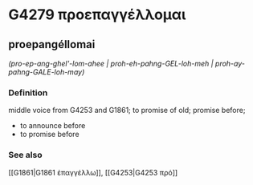 # G4279 προεπαγγέλλομαι

## proepangéllomai

_(pro-ep-ang-ghel'-lom-ahee | proh-eh-pahng-GEL-loh-meh | proh-ay-pahng-GALE-loh-may)_

### Definition

middle voice from G4253 and G1861; to promise of old; promise before; 

- to announce before
- to promise before

### See also

[[G1861|G1861 ἐπαγγέλλω]], [[G4253|G4253 πρό]]
